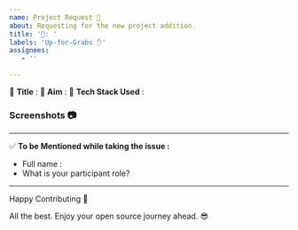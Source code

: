 ```yaml
---
name: Project Request 📜
about: Requesting for the new project addition.
title: '📃: '
labels: 'Up-for-Grabs ✋'
assignees:
   - ''

---
```


:red_circle: **Title** : 
:red_circle: **Aim** : 
:red_circle: **Tech Stack Used** : 


### Screenshots 📷
<!-- Write N/A if not available-->


***********************************************************************
:white_check_mark: **To be Mentioned while taking the issue :**
- Full name : 
- What is your participant role? <!-- (Mention the Open Source Program name. Eg. GSSOC, SSOC, JWOC, etc.) -->

***********************************************************************
Happy Contributing 🚀 

All the best. Enjoy your open source journey ahead. 😎
